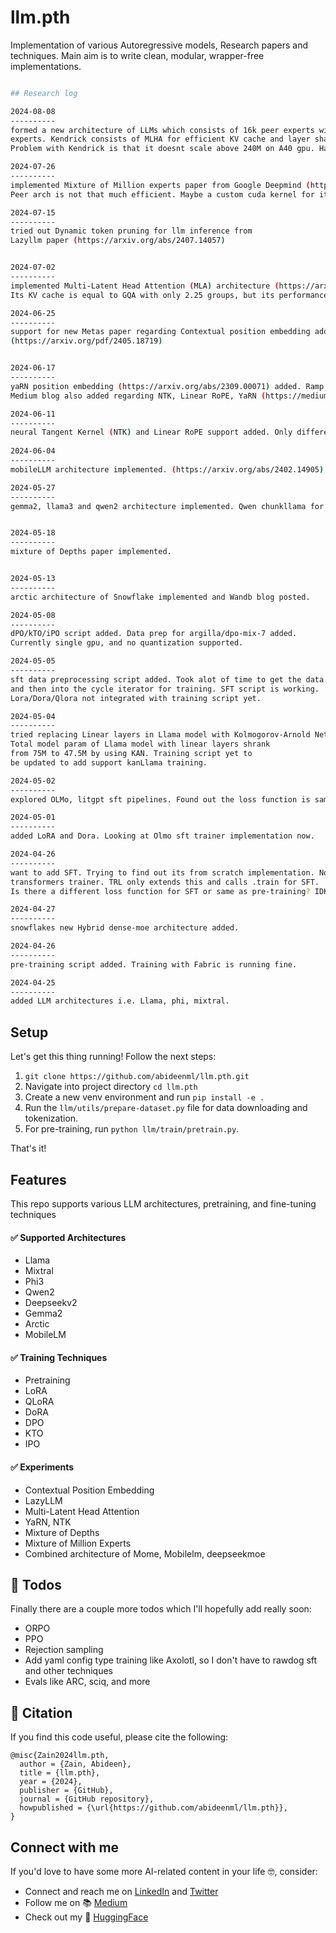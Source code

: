 # llm.pth
Implementation of various Autoregressive models, Research papers and techniques. Main aim is to write clean, modular, wrapper-free implementations.

```bash

## Research log

2024-08-08
----------
formed a new architecture of LLMs which consists of 16k peer experts with 1024 shared 
experts. Kendrick consists of MLHA for efficient KV cache and layer sharing concept. 
Problem with Kendrick is that it doesnt scale above 240M on A40 gpu. Have to solve that!

2024-07-26
----------
implemented Mixture of Million experts paper from Google Deepmind (https://web3.arxiv.org/abs/2407.04153). 
Peer arch is not that much efficient. Maybe a custom cuda kernel for it would be better.

2024-07-15
----------
tried out Dynamic token pruning for llm inference from 
Lazyllm paper (https://arxiv.org/abs/2407.14057)


2024-07-02
----------
implemented Multi-Latent Head Attention (MLA) architecture (https://arxiv.org/abs/2405.04434). 
Its KV cache is equal to GQA with only 2.25 groups, but its performance is stronger than MHA.

2024-06-25
----------
support for new Metas paper regarding Contextual position embedding added. 
(https://arxiv.org/pdf/2405.18719)


2024-06-17
----------
yaRN position embedding (https://arxiv.org/abs/2309.00071) added. Ramp function, attention scaling, and interpolation of specific frequenceis aded. 
Medium blog also added regarding NTK, Linear RoPE, YaRN (https://medium.com/@zaiinn440/linear-rope-vs-ntk-vs-yarn-vs-cope-d33587ddfd35).

2024-06-11
----------
neural Tangent Kernel (NTK) and Linear RoPE support added. Only difference is of change of theta.                             
                            
2024-06-04
----------
mobileLLM architecture implemented. (https://arxiv.org/abs/2402.14905). Swiglu, layer sharing, embedding sharing, GQA used.

2024-05-27
----------
gemma2, llama3 and qwen2 architecture implemented. Qwen chunkllama for context length added.


2024-05-18
----------
mixture of Depths paper implemented.


2024-05-13
----------
arctic architecture of Snowflake implemented and Wandb blog posted.

2024-05-08
----------
dPO/kTO/iPO script added. Data prep for argilla/dpo-mix-7 added. 
Currently single gpu, and no quantization supported.

2024-05-05
----------
sft data preprocessing script added. Took alot of time to get the data in right format 
and then into the cycle iterator for training. SFT script is working. 
Lora/Dora/Qlora not integrated with training script yet.

2024-05-04
----------
tried replacing Linear layers in Llama model with Kolmogorov-Arnold Network layers. 
Total model param of Llama model with linear layers shrank 
from 75M to 47.5M by using KAN. Training script yet to 
be updated to add support kanLlama training.

2024-05-02
----------
explored OLMo, litgpt sft pipelines. Found out the loss function is same, just a little difference in the inputs to CSE. Exploring the data prep for sft different formats as well.

2024-05-01
----------
added LoRA and Dora. Looking at Olmo sft trainer implementation now.

2024-04-26
----------
want to add SFT. Trying to find out its from scratch implementation. Nothing found except 
transformers trainer. TRL only extends this and calls .train for SFT. 
Is there a different loss function for SFT or same as pre-training? IDK

2024-04-27
----------
snowflakes new Hybrid dense-moe architecture added.

2024-04-26
----------
pre-training script added. Training with Fabric is running fine.

2024-04-25
----------
added LLM architectures i.e. Llama, phi, mixtral.

```





## Setup


Let's get this thing running! Follow the next steps:

1. `git clone https://github.com/abideenml/llm.pth.git`
2. Navigate into project directory `cd llm.pth`
3. Create a new venv environment and run `pip install -e .`
4. Run the `llm/utils/prepare-dataset.py` file for data downloading and tokenization.
5. For pre-training, run `python llm/train/pretrain.py`.

That's it!<br/>

## Features

This repo supports various LLM architectures, pretraining, and fine-tuning techniques 

#### ✅ Supported Architectures
* Llama
* Mixtral
* Phi3
* Qwen2
* Deepseekv2
* Gemma2
* Arctic
* MobileLM

#### ✅ Training Techniques
* Pretraining
* LoRA
* QLoRA
* DoRA
* DPO
* KTO
* IPO

#### ✅ Experiments
* Contextual Position Embedding
* LazyLLM
* Multi-Latent Head Attention
* YaRN, NTK
* Mixture of Depths
* Mixture of Million Experts
* Combined architecture of Mome, Mobilelm, deepseekmoe

## 🤞 Todos

Finally there are a couple more todos which I'll hopefully add really soon:
* ORPO
* PPO
* Rejection sampling
* Add yaml config type training like Axolotl, so I don't have to rawdog sft and other techniques
* Evals like ARC, sciq, and more


## 🦋 Citation

If you find this code useful, please cite the following:

```
@misc{Zain2024llm.pth,
  author = {Zain, Abideen},
  title = {llm.pth},
  year = {2024},
  publisher = {GitHub},
  journal = {GitHub repository},
  howpublished = {\url{https://github.com/abideenml/llm.pth}},
}
```

## Connect with me

If you'd love to have some more AI-related content in your life :nerd_face:, consider:

* Connect and reach me on [LinkedIn](https://www.linkedin.com/in/zaiinulabideen/) and [Twitter](https://twitter.com/zaynismm)
* Follow me on 📚 [Medium](https://medium.com/@zaiinn440)
* Check out my 🤗 [HuggingFace](https://huggingface.co/abideen)